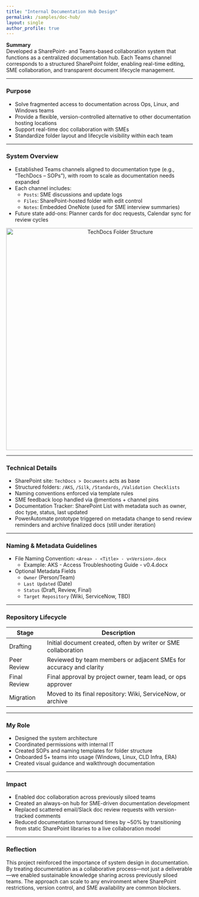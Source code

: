 ```yaml
---
title: "Internal Documentation Hub Design"
permalink: /samples/doc-hub/
layout: single
author_profile: true
---
```


**Summary**  
Developed a SharePoint- and Teams-based collaboration system that functions as a centralized documentation hub. Each Teams channel corresponds to a structured SharePoint folder, enabling real-time editing, SME collaboration, and transparent document lifecycle management.

---

### Purpose

- Solve fragmented access to documentation across Ops, Linux, and Windows teams
- Provide a flexible, version-controlled alternative to other documentation hosting locations
- Support real-time doc collaboration with SMEs
- Standardize folder layout and lifecycle visibility within each team

---

### System Overview

- Established Teams channels aligned to documentation type (e.g., “TechDocs – SOPs”), with room to scale as documentation needs expanded
- Each channel includes:
  - `Posts`: SME discussions and update logs
  - `Files`: SharePoint-hosted folder with edit control
  - `Notes`: Embedded OneNote (used for SME interview summaries)
- Future state add-ons: Planner cards for doc requests, Calendar sync for review cycles

<p align="center">
  <img src="{{ site.baseurl }}/assets/images/techdocs-folder-structure.png" alt="TechDocs Folder Structure" width="600">
</p>

---

### Technical Details

- SharePoint site: `TechDocs > Documents` acts as base
- Structured folders: `/AKS`, `/Silk`, `/Standards`, `/Validation Checklists`
- Naming conventions enforced via template rules
- SME feedback loop handled via @mentions + channel pins
- Documentation Tracker: SharePoint List with metadata such as owner, doc type, status, last updated
- PowerAutomate prototype triggered on metadata change to send review reminders and archive finalized docs (still under iteration)

---

### Naming & Metadata Guidelines

- File Naming Convention: `<Area> - <Title> - v<Version>.docx`  
  - Example: AKS - Access Troubleshooting Guide - v0.4.docx
- Optional Metadata Fields
  - `Owner` (Person/Team)
  - `Last Updated` (Date)
  - `Status` (Draft, Review, Final)
  - `Target Repository` (Wiki, ServiceNow, TBD)

---

### Repository Lifecycle

| Stage         | Description                                                        |
|---------------|--------------------------------------------------------------------|
| Drafting      | Initial document created, often by writer or SME collaboration     |
| Peer Review   | Reviewed by team members or adjacent SMEs for accuracy and clarity |
| Final Review  | Final approval by project owner, team lead, or ops approver        |
| Migration     | Moved to its final repository: Wiki, ServiceNow, or archive        |

---

### My Role

- Designed the system architecture
- Coordinated permissions with internal IT
- Created SOPs and naming templates for folder structure
- Onboarded 5+ teams into usage (Windows, Linux, CLD Infra, ERA)
- Created visual guidance and walkthrough documentation

---

### Impact

- Enabled doc collaboration across previously siloed teams
- Created an always-on hub for SME-driven documentation development
- Replaced scattered email/Slack doc review requests with version-tracked comments
- Reduced documentation turnaround times by ~50% by transitioning from static SharePoint libraries to a live collaboration model

---

### Reflection

This project reinforced the importance of system design in documentation. By treating documentation as a collaborative process—not just a deliverable—we enabled sustainable knowledge sharing across previously siloed teams. The approach can scale to any environment where SharePoint restrictions, version control, and SME availability are common blockers.


